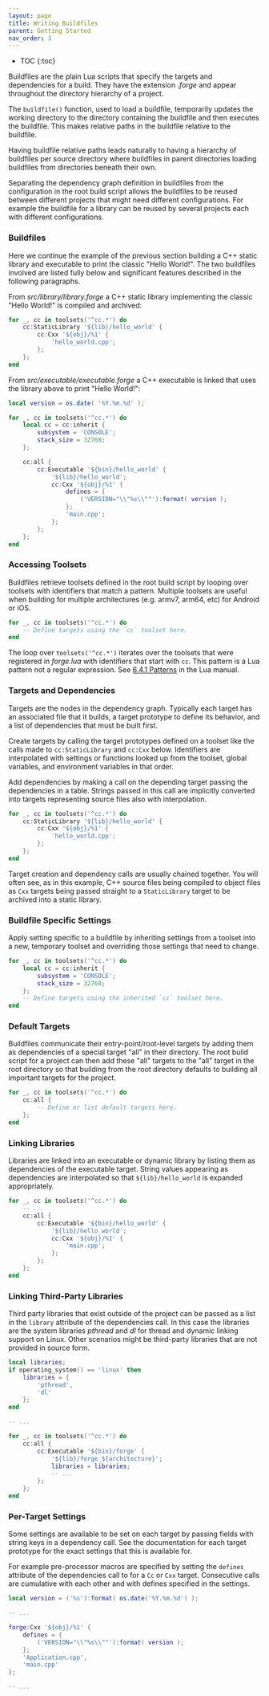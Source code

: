 ```yaml
---
layout: page
title: Writing Buildfiles
parent: Getting Started
nav_order: 3
---
```


- TOC
{:toc}

Buildfiles are the plain Lua scripts that specify the targets and dependencies for a build.  They have the extension *.forge* and appear throughout the directory hierarchy of a project.

The `buildfile()` function, used to load a buildfile, temporarily updates the working directory to the directory containing the buildfile and then executes the buildfile.  This makes relative paths in the buildfile relative to the buildfile.

Having buildfile relative paths leads naturally to having a hierarchy of buildfiles per source directory where buildfiles in parent directories loading buildfiles from directories beneath their own.

Separating the dependency graph definition in buildfiles from the configuration in the root build script allows the buildfiles to be reused between different projects that might need different configurations.  For example the buildfile for a library can be reused by several projects each with different configurations.

### Buildfiles

Here we continue the example of the previous section building a C++ static library and executable to print the classic "Hello World!".  The two buildfiles involved are listed fully below and significant features described in the following paragraphs.

From *src/library/library.forge* a C++ static library implementing the classic "Hello World!" is compiled and archived:

~~~lua
for _, cc in toolsets('^cc.*') do
    cc:StaticLibrary '${lib}/hello_world' {
        cc:Cxx '${obj}/%1' {
            'hello_world.cpp';
        };
    };
end
~~~

From *src/executable/executable.forge* a C++ executable is linked that uses the library above to print "Hello World!":

~~~lua
local version = os.date( '%Y.%m.%d' );

for _, cc in toolsets('^cc.*') do
    local cc = cc:inherit {
        subsystem = 'CONSOLE'; 
        stack_size = 32768;
    };

    cc:all {
        cc:Executable '${bin}/hello_world' {
            '${lib}/hello_world';
            cc:Cxx '${obj}/%1' {
                defines = {    
                    ('VERSION="\\"%s\\""'):format( version );
                };
                'main.cpp';
            };
        };
    };
end
~~~

### Accessing Toolsets

Buildfiles retrieve toolsets defined in the root build script by looping over toolsets with identifiers that match a pattern.  Multiple toolsets are useful when building for multiple architectures (e.g. armv7, arm64, etc) for Android or iOS.

~~~lua
for _, cc in toolsets('^cc.*') do
    -- Define targets using the `cc` toolset here.
end
~~~

The loop over `toolsets('^cc.*')` iterates over the toolsets that were registered in *forge.lua* with identifiers that start with `cc`.  This pattern is a Lua pattern not a regular expression.  See [6.4.1 Patterns](https://www.lua.org/manual/5.3/manual.html#6.4.1) in the Lua manual.

### Targets and Dependencies

Targets are the nodes in the dependency graph.  Typically each target has an associated file that it builds, a target prototype to define its behavior, and a list of dependencies that must be built first.

Create targets by calling the target prototypes defined on a toolset like the calls made to `cc:StaticLibrary` and `cc:Cxx` below.  Identifiers are interpolated with settings or functions looked up from the toolset, global variables, and environment variables in that order.

Add dependencies by making a call on the depending target passing the dependencies in a table.  Strings passed in this call are implicitly converted into targets representing source files also with interpolation.

~~~lua
for _, cc in toolsets('^cc.*') do
    cc:StaticLibrary '${lib}/hello_world' {
        cc:Cxx '${obj}/%1' {
            'hello_world.cpp';
        };
    };
end
~~~

Target creation and dependency calls are usually chained together.  You will often see, as in this example, C++ source files being compiled to object files as `Cxx` targets being passed straight to a `StaticLibrary` target to be archived into a static library.

### Buildfile Specific Settings

Apply setting specific to a buildfile by inheriting settings from a toolset into a new, temporary toolset and overriding those settings that need to change.

~~~lua
for _, cc in toolsets('^cc.*') do
    local cc = cc:inherit {
        subsystem = 'CONSOLE'; 
        stack_size = 32768;
    };
    -- Define targets using the inherited `cc` toolset here.
end
~~~

### Default Targets

Buildfiles communicate their entry-point/root-level targets by adding them as dependencies of a special target "all" in their directory.  The root build script for a project can then add these "all" targets to the "all" target in the root directory so that building from the root directory defaults to building all important targets for the project.

~~~lua
for _, cc in toolsets('^cc.*') do
    cc:all {
        -- Define or list default targets here.
    };
end
~~~

### Linking Libraries

Libraries are linked into an executable or dynamic library by listing them as dependencies of the executable target.  String values appearing as dependencies are interpolated so that `${lib}/hello_world` is expanded appropriately.

~~~lua
for _, cc in toolsets('^cc.*') do
    -- ...
    cc:all {
        cc:Executable '${bin}/hello_world' {
            '${lib}/hello_world';
            cc:Cxx '${obj}/%1' {
                'main.cpp';
            };
        };
    };
end
~~~

### Linking Third-Party Libraries

Third party libraries that exist outside of the project can be passed as a list in the `library` attribute of the dependencies call.  In this case the libraries are the system libraries *pthread* and *dl* for thread and dynamic linking support on Linux.  Other scenarios might be third-party libraries that are not provided in source form.

~~~lua
local libraries;
if operating_system() == 'linux' then
    libraries = { 
        'pthread', 
        'dl' 
    };
end

-- ...

for _, cc in toolsets('^cc.*') do
    cc:all {
        cc:Executable '${bin}/forge' {
            '${lib}/forge_${architecture}';
            libraries = libraries;
            -- ...
        };
    };
end
~~~

### Per-Target Settings

Some settings are available to be set on each target by passing fields with string keys in a dependency call.  See the documentation for each target prototype for the exact settings that this is available for.

For example pre-processor macros are specified by setting the `defines` attribute of the dependencies call to for a `Cc` or `Cxx` target.  Consecutive calls are cumulative with each other and with defines specified in the settings.

~~~lua
local version = ('%s'):format( os.date('%Y.%m.%d') );

-- ...

forge:Cxx '${obj}/%1' {
    defines = {    
        ('VERSION="\\"%s\\""'):format( version );
    };
    'Application.cpp', 
    'main.cpp'
}; 

-- ...
~~~
